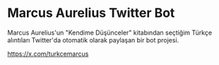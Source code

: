 # Marcus Aurelius Twitter Bot

Marcus Aurelius'un "Kendime Düşünceler" kitabından seçtiğim Türkçe alıntıları Twitter'da otomatik olarak paylaşan bir bot projesi. 

https://x.com/turkcemarcus
